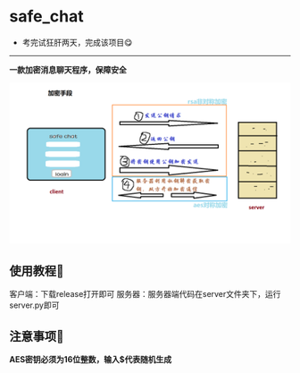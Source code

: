 # safe_chat

- 考完试狂肝两天，完成该项目😋
---
**一款加密消息聊天程序，保障安全**

![](./introduce.png)

## 使用教程🔎
客户端：下载release打开即可
服务器：服务器端代码在server文件夹下，运行server.py即可

## 注意事项🧨
**AES密钥必须为16位整数，输入$代表随机生成**